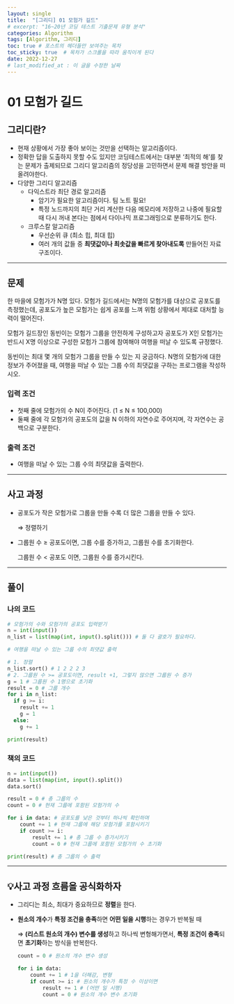 ```yaml
---
layout: single
title:  "[그리디] 01 모험가 길드"
# excerpt: "16~20년 코딩 테스트 기출문제 유형 분석"
categories: Algorithm
tags: [Algorithm, 그리디]
toc: true # 포스트의 헤더들만 보여주는 목차 
toc_sticky: true  # 목차가 스크롤을 따라 움직이게 된다
date: 2022-12-27
# last_modified_at : 이 글을 수정한 날짜
---
```


# 01 모험가 길드

## **그리디란?**

- 현재 상황에서 가장 좋아 보이는 것만을 선택하는 알고리즘이다.
- 정확한 답을 도출하지 못할 수도 있지만 코딩테스트에서는 대부분 ‘최적의 해’를 찾는 문제가 출제되므로 그리디 알고리즘의 정당성을 고민하면서 문제 해결 방안을 떠올려야한다.
- 다양한 그리디 알고리즘
    - 다익스트라 최단 경로 알고리즘
        - 암기가 필요한 알고리즘이다. 팀 노트 필요!
        - 특정 노드까지의 최단 거리 계산한 다음 메모리에 저장하고 나중에 필요할 때 다시 꺼내 본다는 점에서 다이나믹 프로그래밍으로 분류하기도 한다.
    - 크루스칼 알고리즘
        - 우선순위 큐 (최소 힙, 최대 힙)
        - 여러 개의 값들 중 **최댓값이나 최솟값을 빠르게 찾아내도록** 만들어진 자료구조이다.

---

## 문제

한 마을에 모험가가 N명 있다. 모험가 길드에서는 N명의 모험가를 대상으로 공포도를 측정했는데, 공포도가 높은 모험가는 쉽게 공포를 느껴 위험 상황에서 제대로 대처할 능력이 떨어진다.

모험가 길드장인 동빈이는 모험가 그룹을 안전하게 구성하고자 공포도가 X인 모험가는 반드시 X명 이상으로 구성한 모험가 그룹에 참여해야 여행을 떠날 수 있도록 규정했다.

동빈이는 최대 몇 개의 모험가 그룹을 만들 수 있는 지 궁금하다. N명의 모험가에 대한 정보가 주어졌을 때, 여행을 떠날 수 있는 그룹 수의 최댓값을 구하는 프로그램을 작성하시오.

### 입력 조건

- 첫째 줄에 모험가의 수 N이 주어진다. (1 ≤ N ≤ 100,000)
- 둘째 줄에 각 모험가의 공포도의 값을 N 이하의 자연수로 주어지며, 각 자연수는 공백으로 구분한다.

### 출력 조건

- 여행을 떠날 수 있는 그룹 수의 최댓값을 출력한다.

---

## 사고 과정

- 공포도가 작은 모험가로 그룹을 만들 수록 더 많은 그룹을 만들 수 있다.
    
    ⇒ 정렬하기
    
- 그룹원 수 ≥ 공포도이면, 그룹 수를 증가하고, 그룹원 수를 초기화한다.
    
    그룹원 수 < 공포도 이면, 그룹원 수를 증가시킨다.
    

---

## 풀이

### **나의 코드**

```python
# 모험가의 수와 모험가의 공포도 입력받기
n = int(input())
n_list = list(map(int, input().split())) # 둘 다 괄호가 필요하다.

# 여행을 떠날 수 있는 그룹 수의 최댓값 출력

# 1. 정렬
n_list.sort() # 1 2 2 2 3
# 2. 그룹원 수 >= 공포도이면, result +1, 그렇지 않으면 그룹원 수 증가
g = 1 # 그룹원 수 1명으로 초기화
result = 0 # 그룹 개수
for i in n_list:
  if g >= i:
    result += 1
    g = 1
  else:
    g += 1

print(result)
```

### **책의 코드**

```python
n = int(input())
data = list(map(int, input().split())
data.sort()

result = 0 # 총 그룹의 수
count = 0 # 현재 그룹에 포함된 모험가의 수

for i in data: # 공포도를 낮은 것부터 하나씩 확인하며
	count += 1 # 현재 그룹에 해당 모험가를 포함시키기
	if count >= i:
		result += 1 # 총 그룹 수 증가시키기
		count = 0 # 현재 그룹에 포함된 모험가의 수 초기화

print(result) # 총 그룹의 수 출력
```

---

## 💡**사고 과정 흐름**을 **공식화**하자

- 그리디는 최소, 최대가 중요하므로 **정렬**을 한다.
- **원소의 개수**가 **특정 조건을 충족**하면 **어떤 일을 시행**하는 경우가 반복될 때
    
    ⇒ **(리스트 원소의 개수) 변수를 생성**하고 하나씩 변형해가면서, **특정 조건이 충족**되면 **초기화**하는 방식을 반복한다.
    
    ```python
    count = 0 # 원소의 개수 변수 생성
    
    for i in data: 
    	count += 1 # 1을 더해감, 변형
    	if count >= i: # 원소의 개수가 특정 수 이상이면
    		result += 1 # (어떤 일 시행)
    		count = 0 # 원소의 개수 변수 초기화
    ```